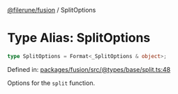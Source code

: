 [@filerune/fusion](../README.md) / SplitOptions

# Type Alias: SplitOptions

```ts
type SplitOptions = Format<_SplitOptions & object>;
```

Defined in: [packages/fusion/src/@types/base/split.ts:48](https://github.com/filerune/javascript/blob/e35128d5deea4a3f64742db5fcfda1a7f8c2cb71/packages/fusion/src/@types/base/split.ts#L48)

Options for the `split` function.
